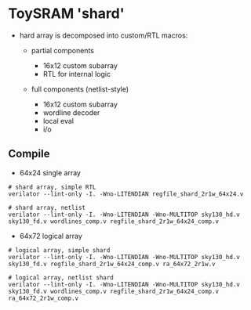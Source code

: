 # ToySRAM 'shard'

* hard array is decomposed into custom/RTL macros:

   * partial components

      * 16x12 custom subarray
      * RTL for internal logic

   * full components (netlist-style)

      * 16x12 custom subarray
      * wordline decoder
      * local eval
      * i/o

## Compile

* 64x24 single array

```
# shard array, simple RTL
verilator --lint-only -I. -Wno-LITENDIAN regfile_shard_2r1w_64x24.v

# shard array, netlist
verilator --lint-only -I. -Wno-LITENDIAN -Wno-MULTITOP sky130_hd.v sky130_fd.v wordlines_comp.v regfile_shard_2r1w_64x24_comp.v
```

* 64x72 logical array

```
# logical array, simple shard
verilator --lint-only -I. -Wno-LITENDIAN -Wno-MULTITOP sky130_hd.v sky130_fd.v regfile_shard_2r1w_64x24_comp.v ra_64x72_2r1w.v

# logical array, netlist shard
verilator --lint-only -I. -Wno-LITENDIAN -Wno-MULTITOP sky130_hd.v sky130_fd.v wordlines_comp.v regfile_shard_2r1w_64x24_comp.v ra_64x72_2r1w_comp.v
```


